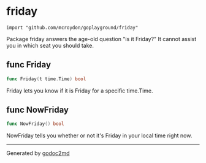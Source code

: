 
# friday
    import "github.com/mcroydon/goplayground/friday"

Package friday answers the age-old question "is it Friday?" It cannot assist you in which seat you should take.






## func Friday
``` go
func Friday(t time.Time) bool
```
Friday lets you know if it is Friday for a specific time.Time.


## func NowFriday
``` go
func NowFriday() bool
```
NowFriday tells you whether or not it's Friday in your local time right now.









- - -
Generated by [godoc2md](http://godoc.org/github.com/davecheney/godoc2md)